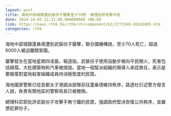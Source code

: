 ```yaml
---
layout: post
title: 海地中部城鎮遭武裝份子襲擊至少70死　總理批評攻擊平民
date: 2024-10-05 11:31:08.000000000 +08:00
link: https://news.rthk.hk/rthk/ch/component/k2/1773340-20241005.htm
categories: rthk
---
```


海地中部城鎮蓬桑德遭到武裝份子襲擊，聯合國機構說，至少70人死亡，超過6000人被迫離開家園。

襲擊發生在當地星期四凌晨，報道指，武裝份子使用自動步槍向平民開火，死者包括婦孺，大批建築物和汽車被燒毀。當地一個幫派組織的領導人承認責任，表示是要報復對當局殺害組織成員持消極態度的民眾。

海地國家警察已從首都太子港調派部隊前往蓬桑德維持秩序，路透社引述警方發言人說，負責有關地區的警察局長已被撤換。

總理科尼耶批評武裝份子攻擊手無寸鐵的民眾，強調政府堅決恢復公共秩序，並嚴懲犯罪份子。
